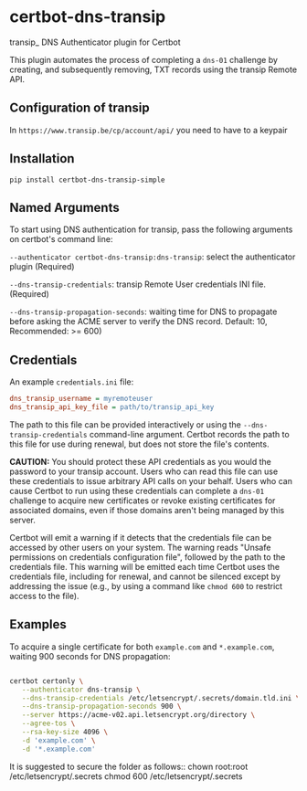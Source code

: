 certbot-dns-transip
=====================

transip_ DNS Authenticator plugin for Certbot

This plugin automates the process of completing a ``dns-01`` challenge by
creating, and subsequently removing, TXT records using the transip Remote API.

Configuration of transip
---------------------------

In `https://www.transip.be/cp/account/api/` you need to have to a keypair


Installation
------------



    pip install certbot-dns-transip-simple


Named Arguments
---------------

To start using DNS authentication for transip, pass the following arguments on
certbot's command line:

`--authenticator certbot-dns-transip:dns-transip`: select the authenticator plugin (Required)

`--dns-transip-credentials`: transip Remote User credentials INI file. (Required)

`--dns-transip-propagation-seconds`: waiting time for DNS to propagate before asking the ACME server to verify the DNS record. Default: 10, Recommended: >= 600)



Credentials
-----------

An example `credentials.ini` file:

```ini
dns_transip_username = myremoteuser
dns_transip_api_key_file = path/to/transip_api_key
```
The path to this file can be provided interactively or using the
`--dns-transip-credentials` command-line argument. Certbot
records the path to this file for use during renewal, but does not store the
file's contents.

**CAUTION:** You should protect these API credentials as you would the
password to your transip account. Users who can read this file can use these
credentials to issue arbitrary API calls on your behalf. Users who can cause
Certbot to run using these credentials can complete a ``dns-01`` challenge to
acquire new certificates or revoke existing certificates for associated
domains, even if those domains aren't being managed by this server.

Certbot will emit a warning if it detects that the credentials file can be
accessed by other users on your system. The warning reads "Unsafe permissions
on credentials configuration file", followed by the path to the credentials
file. This warning will be emitted each time Certbot uses the credentials file,
including for renewal, and cannot be silenced except by addressing the issue
(e.g., by using a command like ``chmod 600`` to restrict access to the file).


Examples
--------

To acquire a single certificate for both `example.com` and
`*.example.com`, waiting 900 seconds for DNS propagation:

```bash

certbot certonly \
   --authenticator dns-transip \
   --dns-transip-credentials /etc/letsencrypt/.secrets/domain.tld.ini \
   --dns-transip-propagation-seconds 900 \
   --server https://acme-v02.api.letsencrypt.org/directory \
   --agree-tos \
   --rsa-key-size 4096 \
   -d 'example.com' \
   -d '*.example.com'
```

It is suggested to secure the folder as follows::
chown root:root /etc/letsencrypt/.secrets
chmod 600 /etc/letsencrypt/.secrets
